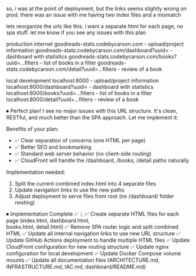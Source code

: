 so, i was at the point of deployment, but the links seems slightly wrong on prod. there was an issue with me having two index files and a mismatch 

lets reorganize the urls like this. i want a separate html for each page, no spa stuff. let me know if you see any issues with this plan

production internet
goodreads-stats.codebycarson.com - upload/project information
goodreads-stats.codebycarson.com/dashboard?uuid= - dashboard with statistics
goodreads-stats.codebycarson.com/books?uuid=...filters - list of books in a filter
goodreads-stats.codebycarson.com/detail?uuid=...filters - review of a book

local development
localhost:8000 - upload/project information
localhost:8000/dashboard?uuid= - dashboard with statistics
localhost:8000/books?uuid=...filters - list of books in a filter
localhost:8000/detail?uuid=...filters - review of a book



⏺ Perfect plan! I see no major issues with this URL structure. It's clean, RESTful,
  and much better than the SPA approach. Let me implement it:

  Benefits of your plan:
  - ✅ Clear separation of concerns (one HTML per page)
  - ✅ Better SEO and bookmarking
  - ✅ Standard web server behavior (no client-side routing)
  - ✅ CloudFront will handle the /dashboard, /books, /detail paths naturally

  Implementation needed:
  1. Split the current combined index.html into 4 separate files
  2. Update navigation links to use the new paths
  3. Adjust deployment to serve files from root (no /dashboard/ folder nesting)

⏺ Implementation Complete ✅
  ⎿  ✅ Create separate HTML files for each page (index.html, dashboard.html,        
       books.html, detail.html)
     ✅ Remove SPA router logic and split combined HTML
     ✅ Update all internal navigation links to use new URL structure
     ✅ Update GitHub Actions deployment to handle multiple HTML files
     ✅ Update CloudFront configuration for new routing structure
     ✅ Update nginx configuration for local development
     ✅ Update Docker Compose volume mounts
     ✅ Update all documentation files (ARCHITECTURE.md, INFRASTRUCTURE.md, IAC.md, dashboard/README.md)
     